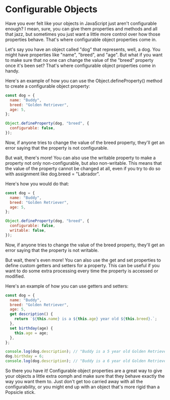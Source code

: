 # Configurable Objects

Have you ever felt like your objects in JavaScript just aren't configurable enough? I mean, sure, you can give them properties and methods and all that jazz, but sometimes you just want a little more control over how those properties behave. That's where configurable object properties come in.

Let's say you have an object called "dog" that represents, well, a dog. You might have properties like "name", "breed", and "age". But what if you want to make sure that no one can change the value of the "breed" property once it's been set? That's where configurable object properties come in handy.

Here's an example of how you can use the Object.defineProperty() method to create a configurable object property:

```js
const dog = {
  name: "Buddy",
  breed: "Golden Retriever",
  age: 5,
};

Object.defineProperty(dog, "breed", {
  configurable: false,
});
```

Now, if anyone tries to change the value of the breed property, they'll get an error saying that the property is not configurable.

But wait, there's more! You can also use the writable property to make a property not only non-configurable, but also non-writable. This means that the value of the property cannot be changed at all, even if you try to do so with assignment like dog.breed = "Labrador".

Here's how you would do that:

```js
const dog = {
  name: "Buddy",
  breed: "Golden Retriever",
  age: 5,
};

Object.defineProperty(dog, "breed", {
  configurable: false,
  writable: false,
});
```

Now, if anyone tries to change the value of the breed property, they'll get an error saying that the property is not writable.

But wait, there's even more! You can also use the get and set properties to define custom getters and setters for a property. This can be useful if you want to do some extra processing every time the property is accessed or modified.

Here's an example of how you can use getters and setters:

```js
const dog = {
  name: "Buddy",
  breed: "Golden Retriever",
  age: 5,
  get description() {
    return `${this.name} is a ${this.age} year old ${this.breed}.`;
  },
  set birthday(age) {
    this.age = age;
  },
};

console.log(dog.description); // "Buddy is a 5 year old Golden Retriever."
dog.birthday = 6;
console.log(dog.description); // "Buddy is a 6 year old Golden Retriever."
```

So there you have it! Configurable object properties are a great way to give your objects a little extra oomph and make sure that they behave exactly the way you want them to. Just don't get too carried away with all the configurability, or you might end up with an object that's more rigid than a Popsicle stick.
